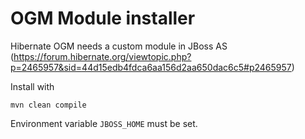 OGM Module installer
====================
Hibernate OGM needs a custom module in JBoss AS
(https://forum.hibernate.org/viewtopic.php?p=2465957&sid=44d15edb4fdca6aa156d2aa650dac6c5#p2465957)

Install with
    
    mvn clean compile

Environment variable `JBOSS_HOME` must be set.